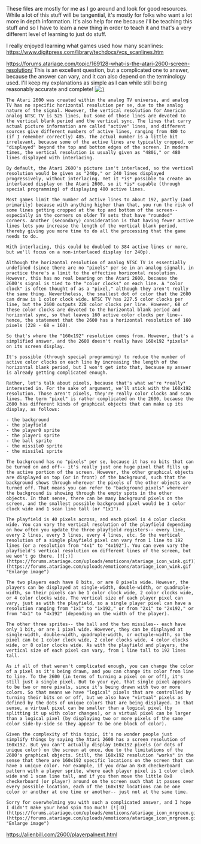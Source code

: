 These files are mostly for me as I go around and look for good resources. While a lot of this stuff will be tangential, it's mostly for folks who want a lot more in depth information. It's also help for me because i'll be teaching this stuff and so I have to learn a new thing in order to teach it and that's a very different level of learning to just do stuff.

I really enjoyed learning what games used how many scanlines: https://www.digitpress.com/library/techdocs/vcs_scanlines.htm

https://forums.atariage.com/topic/169128-what-is-the-atari-2600-screen-resolution/
	This is an excellent question, but a complicated one to answer, because the answer can vary, and it can also depend on the terminology used. I'll keep my explanations as simple as I can while still being reasonably accurate and complete! [![:)](https://forums.atariage.com/uploads/emoticons/atariage_icon_smile.gif)](https://forums.atariage.com/uploads/emoticons/atariage_icon_smile.gif "Enlarge image")
	
	The Atari 2600 was created within the analog TV universe, and analog TV has no specific horizontal resolution per se, due to the analog nature of the signal. However, the vertical resolution for American analog NTSC TV is 525 lines, but some of those lines are devoted to the vertical blank period and the vertical sync. The lines that carry actual picture information are called "active" lines, and different sources give different numbers of active lines, ranging from 480 to (if I remember correctly) 485. The actual number is a little bit irrelevant, because some of the active lines are typically cropped, or "displayed" beyond the top and bottom edges of the screen. In modern times, the vertical resolution is usually given as "480i," or 480 lines displayed with interlacing.
	
	By default, the Atari 2600's picture isn't interlaced, so the vertical resolution would be given as "240p," or 240 lines displayed progressively, without interlacing. Yet it *is* possible to create an interlaced display on the Atari 2600, so it *is* capable (through special programming) of displaying 480 active lines.
	
	Most games limit the number of active lines to about 192, partly (and primarily) because with anything higher than that, you run the risk of some lines getting cropped at the top and bottom of the screen-- especially in the corners on older TV sets that have "rounded" corners. Another (secondary) consideration is that having fewer active lines lets you increase the length of the vertical blank period, thereby giving you more time to do all the processing that the game needs to do.
	
	With interlacing, this could be doubled to 384 active lines or more, but we'll focus on a non-interlaced display (or 240p).
	
	Although the horizontal resolution of analog NTSC TV is essentially undefined (since there are no "pixels" per se in an analog signal), in practice there's a limit to the effective horizontal resolution. However, this has no real bearing on the Atari 2600, because the 2600's signal is tied to the "color clocks" on each line. A "color clock" is often thought of as a "pixel," although they aren't really the same thing. Nevertheless, the smallest dot of color that the 2600 can draw is 1 color clock wide. NTSC TV has 227.5 color clocks per line, but the 2600 outputs 228 color clocks per line. However, 68 of these color clocks are devoted to the horizontal blank period and horizontal sync, so that leaves 160 active color clocks per line-- hence, the statement that the 2600 has a horizontal resolution of 160 pixels (228 - 68 = 160).
	
	So that's where the "160x192" resolution comes from. However, that's a simplified answer, and the 2600 doesn't really have 160x192 *pixels* on its screen display.
	
	It's possible (through special programming) to reduce the number of active color clocks on each line by increasing the length of the horizontal blank period, but I won't get into that, because my answer is already getting complicated enough.
	
	Rather, let's talk about pixels, because that's what we're *really* interested in. For the sake of argument, we'll stick with the 160x192 resolution. Those aren't pixels, they're really color clocks and scan lines. The term "pixel" is rather complicated on the 2600, because the 2600 has different kinds of graphical objects that can make up its display, as follows:
	
	- the background
	- the playfield
	- the player0 sprite
	- the player1 sprite
	- the ball sprite
	- the missile0 sprite
	- the missile1 sprite
	
	The background has no "pixels" per se, because it has no bits that can be turned on and off-- it's really just one huge pixel that fills up the active portion of the screen. However, the other graphical objects are displayed on top (or in front) of the background, such that the background shows through wherever the pixels of the other objects are turned off. That means you can refer to "background pixels" wherever the background is showing through the empty spots in the other objects. In that sense, there can be many background pixels on the screen, and the smallest possible background pixel would be 1 color clock wide and 1 scan line tall (or "1x1").
	
	The playfield is 40 pixels across, and each pixel is 4 color clocks wide. You can vary the vertical resolution of the playfield depending on how often you update the three playfield registers-- every line, every 2 lines, every 3 lines, every 4 lines, etc. So the vertical resolution of a single playfield pixel can vary from 1 line to 192 lines (or a resolution from "4x1" to "4x192"). You can even vary the playfield's vertical resolution on different lines of the screen, but we won't go there. [![;)](https://forums.atariage.com/uploads/emoticons/atariage_icon_wink.gif)](https://forums.atariage.com/uploads/emoticons/atariage_icon_wink.gif "Enlarge image")
	
	The two players each have 8 bits, or are 8 pixels wide. However, the players can be displayed at single-width, double-width, or quadruple-width, so their pixels can be 1 color clock wide, 2 color clocks wide, or 4 color clocks wide. The vertical size of each player pixel can vary, just as with the playfield, so a single player pixel can have a resolution ranging from "1x1" to "1x192," or from "2x1" to "2x192," or from "4x1" to "4x192" (depending on the width of the player).
	
	The other three sprites-- the ball and the two missiles-- each have only 1 bit, or are 1 pixel wide. However, they can be displayed at single-width, double-width, quadruple-width, or octuple-width, so the pixel can be 1 color clock wide, 2 color clocks wide, 4 color clocks wide, or 8 color clocks wide. As with the playfield and players, the vertical size of each pixel can vary, from 1 line tall to 192 lines tall.
	
	As if all of that weren't complicated enough, you can change the color of a pixel as it's being drawn, and you can change its color from line to line. To the 2600 (in terms of turning a pixel on or off), it's still just a single pixel. But to your eye, that single pixel appears to be two or more pixels, since it's being drawn with two or more colors. So that means we have "logical" pixels that are controlled by turning their bits on or off, but we also have "virtual" pixels as defined by the dots of unique colors that are being displayed. In that sense, a virtual pixel can be smaller than a logical pixel (by splitting it up with color changes), or a virtual pixel can be larger than a logical pixel (by displaying two or more pixels of the same color side-by-side so they appear to be one block of color).
	
	Given the complexity of this topic, it's no wonder people just simplify things by saying the Atari 2600 has a screen resolution of 160x192. But you can't actually display 160x192 pixels (or dots of unique color) on the screen at once, due to the limitations of the 2600's graphical objects. Still, the 160x192 resolution "works" in the sense that there are 160x192 specific locations on the screen that can have a unique color. For example, if you draw an 8x8 checkerboard pattern with a player sprite, where each player pixel is 1 color clock wide and 1 scan line tall, and if you then move the little 8x8 checkerboard (or player) around on the screen such that it passes over every possible location, each of the 160x192 locations can be one color or another at one time or another-- just not at the same time.
	
	Sorry for overwhelming you with such a complicated answer, and I hope I didn't make your head spin too much! [![:D](https://forums.atariage.com/uploads/emoticons/atariage_icon_mrgreen.gif)](https://forums.atariage.com/uploads/emoticons/atariage_icon_mrgreen.gif "Enlarge image")

https://alienbill.com/2600/playerpalnext.html
